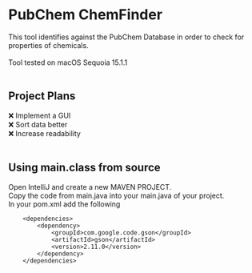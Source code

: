 # PubChem ChemFinder
This tool identifies against the PubChem Database in order to check for properties of chemicals.<br>
<br>
Tool tested on macOS Sequoia 15.1.1<br>
<br>
## Project Plans
:x: Implement a GUI<br>
:x: Sort data better<br>
:x: Increase readability<br>
<br>
## Using main.class from source
Open IntelliJ and create a new MAVEN PROJECT.<br>
Copy the code from main.java into your main.java of your project.<br>
In your pom.xml add the following<br>
```    
    <dependencies>
        <dependency>
            <groupId>com.google.code.gson</groupId>
            <artifactId>gson</artifactId>
            <version>2.11.0</version>
        </dependency>
    </dependencies>
```

